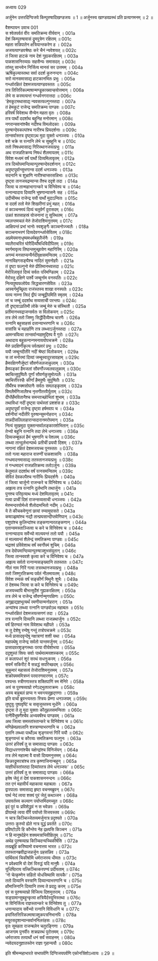 अध्यायः 029

अर्जुनेन उत्तरदिग्विजये किम्पुरुषादिखण्डजयः ॥ 1 ॥ अर्जुनस्य खाण्डवप्रस्थं प्रति प्रत्यागमनम् ॥ 2 ॥
	
वैशम्पायन उवाच 	001  
स श्वेतपर्वतं वीरः समतिक्रम्य वीर्यवान् ।                            	001a  
देशं किम्पुरुषावासं द्रुमपुत्रेण रक्षितम् ॥	001c  
महता सन्निपातेन क्षत्रियान्तकरेण ह ।	002a  
अजयत्पाण्डवश्रेष्ठः करे चैनं न्यवेशयत् ॥	002c  
तं जित्वा हाटकं नाम देशं गुह्यकरक्षितम् ।	003a  
पाकशासनिरव्यग्रः सहसैन्यः समासदत् ॥	003c  
तांस्तु सान्त्वेन निर्जित्य मानसं सर उत्तमम् ।	004a  
ऋषिकुल्यास्तथा सर्वा ददर्श कुरुनन्दनः ॥	004c  
सरो मानसमासाद्य हाटकानभितः प्रभुः ।	005a  
गन्धर्वरक्षितं देशमजयत्पाण्डवस्ततः ॥	005c  
तत्र तित्तिरिकल्माषान्मण्डूकाख्यान्हयोत्तमान् ।	006a  
लेभे स करमत्यन्तं गन्धर्वनगरात्तदा ॥	006c  
\'हेमकूटमथासाद्य न्यवसत्फल्गुनस्तदा ।	007a  
तं हेमकूटं राजेन्द्र समतिक्रम्य पाण्डवः ॥	007c  
हरिवर्षं विवेशाथ सैन्येन महता वृतः ।	008a  
तत्र पार्थो ददर्शाथ बहूनिह मनोरमान् ॥	008c  
नगरान्सवनांश्चैव नदीश्च विमलोदकाः ।	009a  
पुरुषान्देवकल्पांश्च नारीश्च प्रियदर्शनाः ॥	009c  
तान्सर्वास्तत्र दृष्ट्वाऽथ मुदा युक्तो धनञ्जयः ।	010a  
वशे चक्रे स रत्नानि लेभे च सुबहूनि च ॥	010c  
ततो निषधमासाद्य गिरिस्थानजयत्प्रभुः ।	011a  
अथ राजन्नतिक्रम्य निषधं शैलमायतम् ॥	011c  
विवेश मध्यमं वर्षं पार्थो दिव्यमिलावृतम् ।	012a  
तत्र दिव्योपमान्दिव्यान्पुरुषान्देवदर्शनान् ॥	012c  
अदृष्टपूर्वान्सुभगान्स ददर्श धनञ्जयः ।	013a  
सदनानि च शुभ्राणि नारीश्चाप्सरसन्निभाः ॥	013c  
दृष्ट्वा तानजयद्रम्यान्स तैश्च ददृशे तदा ।	014a  
जित्वा च तान्महाभागान्करे च विनिवेश्य च ॥	014c  
रत्नान्यादाय दिव्यानि भूषणान्यासनैः सह ।	015a  
उदीचीमथ राजेन्द्र ययौ पार्थो मुदाऽन्वितः ॥	015c  
स ददर्श ततो मेरुं शिखरीणां प्रभुं महत् ।	016a  
तं काञ्चनमयं दिव्यं चतुर्वर्णं दुरासदम् ॥	016c  
उन्नतं शतसाहस्रं योजनानां तु सुस्थितम् ।	017a  
ज्वलन्तमचलं मेरुं तेजोराशिमनुत्तमम् ॥	017c  
आक्षिपन्तं प्रभां भानोः स्वशृङ्गैः काञ्चनोज्ज्वलैः ।	018a  
काञ्चनाभरणं दिव्यदेवगन्धर्वसेवितम् ॥	018c  
अप्रमेयमनाधृष्यमधर्मबहुलैर्जनैः ।	019a  
व्यालैराचरितं घोरैर्दिव्यौषधिविदीपितम् ॥	019c  
स्वर्गमावृत्य तिष्ठन्तमुच्छ्रायेण महागिरिम् ।	020a  
अगम्यं मनसाप्यन्यैर्नदीवृक्षसमन्वितम् ॥	020c  
नानाविहगसङ्घैश्च नादितं सुमनोहरैः ।	021a  
तं दृष्टा फल्गुनो मेरुं प्रीतिमानभवत्तदा ॥	021c  
मेरोरिलावृतं दिव्यं सर्वतः परिमण्डितम् ।	022a  
मेरोस्तु दक्षिणे पार्श्वे जम्बूर्नाम वनस्पतिः ॥	022c  
नित्यपुष्पफलोपेवः सिद्धचारणसेवितः ।	023a  
आस्वर्गमुच्छ्रिता राजंस्तस्य शाखा वनस्पतेः ॥	023c  
यस्य नाम्ना त्विदं द्वीपं जन्बूद्वीपमिति स्मृतम् ।	024a  
तां च जम्बूं ददर्शाथ सव्यसाची परन्तपः ॥	024c  
तौ दृष्ट्वाऽप्रतिमौ लोके जम्बूं मेरुं च संस्थितौ ।	025a  
प्रतीमानभवद्राजन्सर्वतः स विलोकयन् ॥	025c  
तत्र लेभे ततो जिष्णुः सिद्धैर्दिव्यैश्च चारणैः ।	026a  
रत्नानि बहुसाहस्रं दत्तान्याभरणानि च ॥	026c  
वासांसि च महार्हाणि तत्र लब्ध्वाऽर्जुनस्तदा ।	027a  
आमन्त्रयित्वा तान्सर्वान्यज्ञमुद्दिश्य वै गुरोः ॥	027c  
अथादाय बहून्रत्नान्गमनाययोपचक्रमे ।	028a  
मेरुं प्रदक्षिणीकृत्य पर्वतप्रवरं प्रभुः ॥	028c  
ययौ जम्बूनदीतीरे नदीं श्रेष्ठां विलोकयन् ।	029a  
स तां मनोरमां दिव्यां जम्बूस्वादुरसावहाम् ॥	029c  
हैमपक्षिगणैर्जुष्टां सौवर्णजलजाकुलाम् ।	030a  
हैमपङ्कां हैमजलां सौवर्णोज्ज्वलवालुकाम् ॥	030c  
क्वचित्सुपुष्पितैः पूर्णां सौवर्णकुसुमोत्पलैः ।	031a  
क्वचित्तीररुहैः कीर्णां हैमपुष्पैः सुपुष्पितैः ॥	031c  
तीर्थैश्च रुक्मसोपानैः सर्वतः समलङ्कृताम् ।	032a  
विमलैर्मणिजालैश्च नृत्तगीतरवैर्युताम् ॥	032c  
दीप्तैर्हेमवितानैश्च समन्ताच्छोभितां शुभाम् ।	033a  
तथाविधां नदीं दृष्ट्वा पार्थस्तां प्रशशंस ह ॥	033c  
अदृष्टपूर्वां राजेन्द्र दृष्ट्वा हर्षमवाप च ।	034a  
दर्शनीयां नदीतीरे पुरुषान्सुमनोहरान् ॥	034c  
तान्नदीसलिलाहारान्सदारानमरोपमान् ।	035a  
नित्यं सुखमुदा युक्तान्सर्वालङ्कारशोभितान् ॥	035c  
तेभ्यो बहूनि रत्नानि तदा लेभे धनञ्जयः ।	036a  
दिव्यजम्बूफलं हैमं भूषणानि च पेशलम् ॥	036c  
लब्ध्वा तान्दुर्लभान्पार्थः प्रतीचीं प्रययौ दिशम् ।	037a  
नागानां रक्षितं देशमजयच्च पुनस्ततः ॥	037c  
ततो गत्वा महाराज वारुणीं पाकशासनिः ।	038a  
गन्धमादनमासाद्य ततस्तानजयत्प्रभुः ॥	038c  
तं गन्धमादनं राजन्नतिक्रम्य ततोऽर्जुनः ।	039a  
केतुमालं ददर्शाथ वर्षं रत्नसमन्वितम् ॥	039c  
सेवितं देवकल्पैश्च नारीभिः प्रियदर्शनैः ।	040a  
तं जित्वा चार्जुनो राजन्करे च विनिवेश्य च ॥	040c  
आहृत्य तत्र रत्नानि दुर्लभानि तथार्जुनः ।	041a  
पुनश्च परिवृत्याथ मध्यं देशमिलावृतम् ॥	041c  
गत्वा प्राचीं दिशं राजन्सव्यसाची धनञ्जयः ।	042a  
मेरुमन्दरयोर्मध्ये शैलोदामभितो नदीम् ॥	042c  
ये ते कीचकवेणूनां छायां रम्यामुपासते ।	043a  
कषाञ्झषांश्च नद्यौ तान्प्रघसान्दीप्तवेणिपान् ॥	043c  
पशुपांश्च कुलिन्दांश्च तङ्कणान्परतङ्कणान् ।	044a  
एतान्समस्ताञ्जित्वा च करे च विनिवेश्य च ॥	044c  
रत्नान्यादाय सर्वेभ्यो माल्यवन्तं ततो ययौ ।	045a  
तं माल्यवन्तं शैलेन्द्रं समतिक्रम्य पाण्डवः ॥	045c  
भद्राश्वं प्रविवेशाथ वर्षं स्वर्गोपमं शुचिम् ।	046a  
तत्र देवोपमान्दिव्यान्पुरुषाञ्शुभसंयुतान् ॥	046c  
जित्वा तान्स्ववशे कृत्वा करे च विनिवेश्य च ।	047a  
आहृत्य सर्वतो रत्नान्यसङ्ख्यानि ततस्ततः ॥	047c  
नीलं नाम गिरिं गत्वा तत्रस्थानजयत्प्रभुः ।	048a  
ततो जिष्णुरतिक्रम्य पर्वतं नीलमायतम् ॥	048c  
विवेश रम्यकं वर्षं सङ्कीर्णं मिथुनैः शुभैः ।	049a  
तं देशमथ जित्वा स करे च विनिवेश्य च ॥	049c  
अजयच्चापि बीभत्सुर्देशं गुह्यकरक्षितम् ।	050a  
तत्र लेभे च राजेन्द्र सौवर्णान्मृगपक्षिणः ॥	050c  
अगृह्णाद्यज्ञभूत्यर्थं रमणीयान्मनोहरान् ।	051a  
अन्यांश्च लब्ध्वा रत्नानि पाण्डवोऽथ महाबलः ॥	051c  
गन्धर्वरक्षितं देशमजयत्सगणं तदा ।	052a  
तत्र रत्नानि दिव्यानि लब्ध्वा राजन्नथार्जुनः ॥	052c  
वर्षं हिरण्वतं नाम विवेशाथ महीपते ।	053a  
स तु देशेषु रम्येषु गन्तुं तत्रोपचक्रमे ॥	053c  
मध्ये प्रासादवृन्देषु नक्षत्राणां शशी यथा ।	054a  
महापथेषु राजेन्द्र सर्वतो यान्तमर्जुनम् ॥	054c  
प्रासादवरशृङ्गस्थाः परया वीर्यशोभया ।	055a  
ददृशुस्तं स्रियः सर्वाः पार्थमात्मयशस्करम् ॥	055c  
तं कलापधरं शूरं सरथं सधनुःकरम् ।	056a  
सवर्मं सकिरीटं वै सन्नद्धं सपरिच्छदम् ॥	056c  
सुकुमारं महासत्वं तेजोराशिमनुत्तमम् ।	057a  
शक्रोपमममित्रघ्नं परवारणवारणम् ॥	057c  
पश्यन्तः स्त्रीगणास्तत्र शक्तिपाणिं स्म मेनिरे ।	058a  
अयं स पुरुषव्याघ्रो रणेऽद्भुतपराक्रमः ॥	058c  
अस्य बाहुबलं प्राप्य न भवन्त्यसुहृद्गणाः ।	059a  
इति वाचो ब्रुवन्त्यस्ताः स्त्रियः प्रेम्णा धनञ्जयम् ॥	059c  
तुष्टुवुः पुष्पवृष्टिं च ससृजुस्तस्य मूर्धनि ।	060a  
दृष्ट्वा ते तु मुदा युक्ताः कौतूहलसमन्विताः ॥	060c  
रत्नैर्विभूषणैश्चैव अभ्यवर्षंश्च पाण्डवम् ।	061a  
अथ जित्वा समस्तांस्तान्करे च विनिवेश्य च ॥	061c  
मणिहेमप्रवालानि शस्त्राण्याभरणानि च ।	062a  
एतानि लब्ध्वा पार्थोऽथ शृङ्गवन्तं गिरिं ययौ ॥	062c  
शृङ्गवन्तं च कौरव्यः समतिक्रम्य फल्गुनः ।	063a  
उत्तरं हरिवर्षं तु स समासाद्य पाण्डवः ॥	063c  
विद्याधरगणांश्चैव यक्षेन्द्रांश्च विनिर्जयन् ।	064a  
तत्र लेभे महात्मा वै वासो दिव्यमनुत्तमम् ॥	064c  
किन्नरद्रुमपत्रांश्च तत्र कृष्णाजिनान्बहून् ।	065a  
याज्ञीयांस्तांस्तदा दिव्यांस्तत्र लेभे धनञ्जयः\' ॥	065c  
उत्तरं हरिवर्षं तु स समासाद्य पाण्डवः ।	066a  
इयेष जेतुं तं देशं पाकशासननन्दनः ॥	066c  
तत एनं महावीर्यं महाकाया महाबलाः ।	067a  
द्वारपालाः समासाद्य हृष्टा वचनमब्रुवन् ॥	067c  
पार्थ नेदं त्वया शक्यं पुरं जेतुं कथञ्जन ।	068a  
उपावर्तस्व कल्याण पर्याप्तमिदमच्युत ॥	068c  
इदं पुरं यः प्रविशेद्ध्रुवं  न स भवेन्नरः ।	069a  
प्रीयामहे त्वया वीर पर्याप्तो विजयस्तव ॥	069c  
न चात्र किञ्चिज्जेतव्यमर्जुनात्र प्रदृश्यते ।	070a  
उत्तराः कुरुवो ह्येते नात्र युद्धं प्रवर्तते ॥	070c  
प्रविष्टोऽपि हि कौन्तेय नेह द्रक्ष्यसि किञ्चन ।	071a  
न हि मानुषदेहेन शक्यमत्राभिवीक्षितुम् ॥	071c  
अथेह पुरुषव्याघ्र किञ्चिदन्यच्चिकीर्षसि ।	072a  
तत्प्रब्रूहि करिष्यामो वचनात्तव भारत ॥	072c  
ततस्तानब्रवीद्राजन्नर्जुनः प्रहसन्निव ।	073a  
पार्थिवत्वं चिकीर्षामि धर्मराजस्य धीमतः ॥	073c  
न प्रवेक्ष्यामि वो देशं विरुद्धं यदि मानुषैः ।	074a  
युधिष्ठिराय यत्किञ्चित्करपण्यं प्रदीयताम् ॥	074c  
\'नो चेत्कृष्णेन सहितो योधयिष्यामि सायकैः\'।	075a  
ततो दिव्यानि वस्त्राणि दिव्यान्याभरणानि च ।	075c  
क्षौमाजिनानि दिव्यानि तस्य ते प्रददुः करम् ॥	075e  
एवं स पुरुषव्याघ्रो विजित्य दिशमुत्तराम् ।	076a  
सङ्ग्रामान्सुबहून्कृत्वा क्षत्रियैर्दस्युभिस्तथा ॥	076c  
स विनिर्जित्य राज्ञस्तान्करे च विनिवेश्य तु ।	077a  
धनान्यादाय सर्वेभ्यो रत्नानि विविधानि च ॥	077c  
हयांस्तित्तिरिकल्माषाञ्शुकपत्रनिभानपि ।	078a  
मयूरसदृशान्यान्सर्वाननिलरंहसः ॥	078c  
वृतः सुमहता राजन्बलेन चतुरङ्गिणा ।	079a  
आजगाम पुनर्वीरः शक्रप्रस्थं पुरोत्तमम् ॥	079c  
धर्मराजाय तत्पार्थो धनं सर्वं सवाहनम् ।	080a  
न्यवेदयदनुज्ञातस्तेन राज्ञा गृहान्ययौ ॥ 	080c  

इति श्रीमन्महाभारते सभापर्वणि दिग्विजयपर्वणि एकोनत्रिंशोऽध्यायः ॥ 29 ॥

